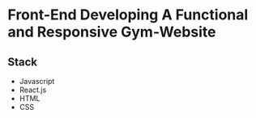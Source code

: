 # Front-End Developing A Functional and Responsive Gym-Website

## Stack
<ul>
  <li>
    Javascript
  </li>
  <li>
    React.js
  </li>
   <li>
    HTML
  </li>
   <li>
    CSS
  </li>
</ul>
